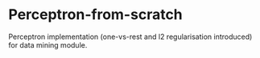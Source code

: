 # Perceptron-from-scratch
Perceptron implementation (one-vs-rest and l2 regularisation introduced) for data mining module.
